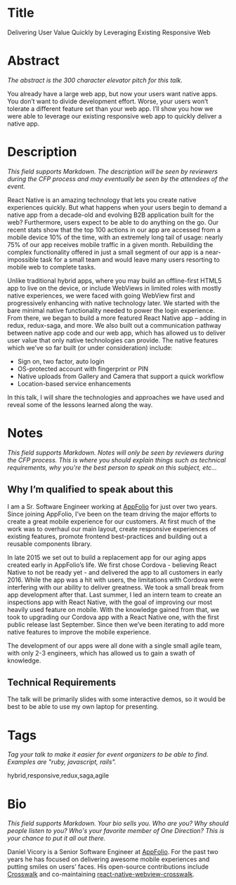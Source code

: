 # Title
Delivering User Value Quickly by Leveraging Existing Responsive Web

# Abstract
*The abstract is the 300 character elevator pitch for this talk.*

You already have a large web app, but now your users want native apps. You don’t want to divide development effort. Worse, your users won’t tolerate a different feature set than your web app. I’ll show you how we were able to leverage our existing responsive web app to quickly deliver a native app.

# Description
*This field supports Markdown. The description will be seen by reviewers during the CFP process and may eventually be seen by the attendees of the event.*

React Native is an amazing technology that lets you create native experiences quickly. But what happens when your users begin to demand a native app from a decade-old and evolving B2B application built for the web? Furthermore, users expect to be able to do anything on the go. Our recent stats show that the top 100 actions in our app are accessed from a mobile device 10% of the time, with an extremely long tail of usage: nearly 75% of our app receives mobile traffic in a given month. Rebuilding the complex functionality offered in just a small segment of our app is a near-impossible task for a small team and would leave many users resorting to mobile web to complete tasks.

Unlike traditional hybrid apps, where you may build an offline-first HTML5 app to live on the device, or include WebViews in limited roles with mostly native experiences, we were faced with going WebView first and progressively enhancing with native technology later. We started with the bare minimal native functionality needed to power the login experience. From there, we began to build a more featured React Native app – adding in redux, redux-saga, and more. We also built out a communication pathway between native app code and our web app, which has allowed us to deliver user value that only native technologies can provide. The native features which we’ve so far built (or under consideration) include:

- Sign on, two factor, auto login
- OS-protected account with fingerprint or PIN
- Native uploads from Gallery and Camera that support a quick workflow
- Location-based service enhancements

In this talk, I will share the technologies and approaches we have used and reveal some of the lessons learned along the way.

# Notes
*This field supports Markdown. Notes will only be seen by reviewers during the CFP process. This is where you should explain things such as technical requirements, why you're the best person to speak on this subject, etc…*

## Why I’m qualified to speak about this

I am a Sr. Software Engineer working at [AppFolio](https://www.appfolioinc.com/) for just over two years. Since joining AppFolio, I’ve been on the team driving the major efforts to create a great mobile experience for our customers. At first much of the work was to overhaul our main layout, create responsive experiences of existing features, promote frontend best-practices and building out a reusable components library.

In late 2015 we set out to build a replacement app for our aging apps created early in AppFolio’s life. We first chose Cordova - believing React Native to not be ready yet - and delivered the app to all customers in early 2016. While the app was a hit with users, the limitations with Cordova were interfering with our ability to deliver greatness. We took a small break from app development after that. Last summer, I led an intern team to create an inspections app with React Native, with the goal of improving our most heavily used feature on mobile. With the knowledge gained from that, we took to upgrading our Cordova app with a React Native one, with the first public release last September. Since then we’ve been iterating to add more native features to improve the mobile experience.

The development of our apps were all done with a single small agile team, with only 2-3 engineers, which has allowed us to gain a swath of knowledge.

## Technical Requirements

The talk will be primarily slides with some interactive demos, so it would be best to be able to use my own laptop for presenting.

# Tags
*Tag your talk to make it easier for event organizers to be able to find. Examples are "ruby, javascript, rails".*

hybrid,responsive,redux,saga,agile

# Bio
*This field supports Markdown. Your bio sells you. Who are you? Why should people listen to you? Who's your favorite member of One Direction? This is your chance to put it all out there.*

Daniel Vicory is a Senior Software Engineer at [AppFolio](https://www.appfolioinc.com/). For the past two years he has focused on delivering awesome mobile experiences and putting smiles on users’ faces. His open-source contributions include [Crosswalk](https://crosswalk-project.org) and co-maintaining [react-native-webview-crosswalk](https://github.com/jordansexton/react-native-webview-crosswalk).
